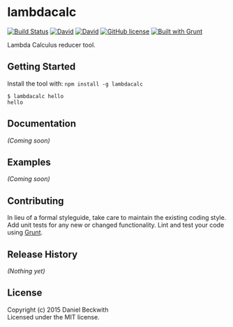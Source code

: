 # lambdacalc
[![Build Status](https://secure.travis-ci.org/dbeckwith/lambdacalc.png?branch=master)](http://travis-ci.org/dbeckwith/lambdacalc)
[![David](https://img.shields.io/david/dbeckwith/lambdacalc.svg)](https://github.com/dbeckwith/lambdacalc)
[![David](https://img.shields.io/david/dev/dbeckwith/lambdacalc.svg)](https://github.com/dbeckwith/lambdacalc)
[![GitHub license](https://img.shields.io/badge/license-MIT-blue.svg)](https://raw.githubusercontent.com/dbeckwith/lambdacalc/master/LICENSE-MIT)
[![Built with Grunt](https://cdn.gruntjs.com/builtwith.png)](http://gruntjs.com/)

Lambda Calculus reducer tool.

## Getting Started
Install the tool with: `npm install -g lambdacalc`

```console
$ lambdacalc hello
hello
```

## Documentation
_(Coming soon)_

## Examples
_(Coming soon)_

## Contributing
In lieu of a formal styleguide, take care to maintain the existing coding style. Add unit tests for any new or changed functionality. Lint and test your code using [Grunt](http://gruntjs.com/).

## Release History
_(Nothing yet)_

## License
Copyright (c) 2015 Daniel Beckwith  
Licensed under the MIT license.
